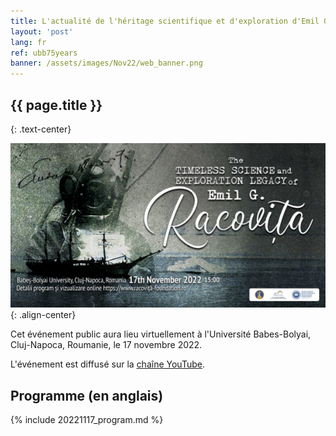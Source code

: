 ```yaml
---
title: L'actualité de l'héritage scientifique et d'exploration d'Emil G. Racoviță
layout: 'post'
lang: fr
ref: ubb75years
banner: /assets/images/Nov22/web_banner.png
---
```


## {{ page.title }}
{: .text-center}

![](/assets/images/Nov22/web_banner.png){: .align-center}

Cet événement public aura lieu virtuellement à l'Université Babes-Bolyai, Cluj-Napoca, Roumanie, le 17 novembre 2022.

L'événement est diffusé sur la [chaîne YouTube](https://www.youtube.com/channel/UCQlrz7oSFbyjj3f6C_5Vngg).

## Programme (en anglais)

{% include 20221117_program.md %}